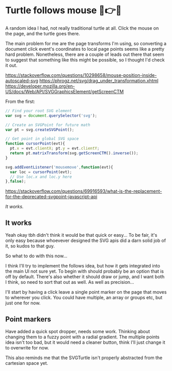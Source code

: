 Turtle follows mouse 🐢👉🐭
===========================


A random idea I had, not really traditional turtle at all.
Click the mouse on the page, and the turtle goes there.

The main problem for me are the page transforms I'm using, so converting a document click event's coordinates to local page points seems like a pretty hard problem.
Nonetheless, there are a couple of leads out there that seem to suggest that something like this might be possible, so I thought I'd check it out.


https://stackoverflow.com/questions/10298658/mouse-position-inside-autoscaled-svg
https://phrogz.net/svg/drag_under_transformation.xhtml
https://developer.mozilla.org/en-US/docs/Web/API/SVGGraphicsElement/getScreenCTM


From the first:
```js
// Find your root SVG element
var svg = document.querySelector('svg');

// Create an SVGPoint for future math
var pt = svg.createSVGPoint();

// Get point in global SVG space
function cursorPoint(evt){
  pt.x = evt.clientX; pt.y = evt.clientY;
  return pt.matrixTransform(svg.getScreenCTM().inverse());
}

svg.addEventListener('mousemove',function(evt){
  var loc = cursorPoint(evt);
  // Use loc.x and loc.y here
},false);
```


https://stackoverflow.com/questions/69916593/what-is-the-replacement-for-the-deprecated-svgpoint-javascript-api



*It works.*


It works
--------

Yeah okay tbh didn't think it would be that quick or easy...
To be fair, it's only easy because whoevever designed the SVG apis did a darn solid job of it, so kudos to that guy.

So what to do with this now...

I think I'll try to implement the follows idea, but how it gets integrated into the main UI not sure yet.
To begin with should probably be an option that is off by default.
There's also whether it should draw or jump, and I want both I think, so need to sort that out as well.
As well as precision...

I'll start by having a click leave a single point marker on the page that moves to wherever you click.
You could have multiple, an array or groups etc, but just one for now.


Point markers
-------------

Have added a quick spot dropper, needs some work.
Thinking about changing them to a fuzzy point with a radial gradient.
The multiple points idea isn't too bad, but it would need a cleaner button, think I'll just change it to overwrite for now.

This also reminds me that the SVGTurtle isn't properly abstracted from the cartesian space yet.


